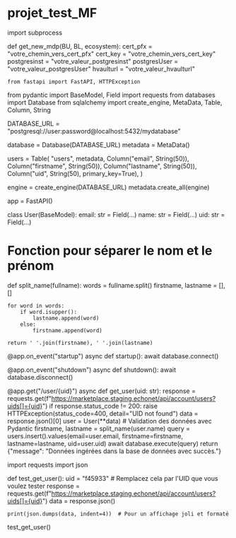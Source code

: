 # projet_test_MF
import subprocess

def get_new_mdp(BU, BL, ecosystem):
    cert_pfx = "votre_chemin_vers_cert_pfx"
    cert_key = "votre_chemin_vers_cert_key"
    postgresinst = "votre_valeur_postgresinst"
    postgresUser = "votre_valeur_postgresUser"
    hvaulturl = "votre_valeur_hvaulturl"
    
    from fastapi import FastAPI, HTTPException
from pydantic import BaseModel, Field
import requests
from databases import Database
from sqlalchemy import create_engine, MetaData, Table, Column, String

DATABASE_URL = "postgresql://user:password@localhost:5432/mydatabase"

database = Database(DATABASE_URL)
metadata = MetaData()

users = Table(
    "users",
    metadata,
    Column("email", String(50)),
    Column("firstname", String(50)),
    Column("lastname", String(50)),
    Column("uid", String(50), primary_key=True),
)

engine = create_engine(DATABASE_URL)
metadata.create_all(engine)

app = FastAPI()

class User(BaseModel):
    email: str = Field(...)
    name: str = Field(...)
    uid: str = Field(...)

# Fonction pour séparer le nom et le prénom
def split_name(fullname):
    words = fullname.split()
    firstname, lastname = [], []

    for word in words:
        if word.isupper():
            lastname.append(word)
        else:
            firstname.append(word)

    return ' '.join(firstname), ' '.join(lastname)

@app.on_event("startup")
async def startup():
    await database.connect()

@app.on_event("shutdown")
async def shutdown():
    await database.disconnect()

@app.get("/user/{uid}")
async def get_user(uid: str):
    response = requests.get(f"https://marketplace.staging.echonet/api/account/users?uids[]={uid}")
    if response.status_code != 200:
        raise HTTPException(status_code=400, detail="UID not found")
    data = response.json()[0]
    user = User(**data)  # Validation des données avec Pydantic
    firstname, lastname = split_name(user.name)
    query = users.insert().values(email=user.email, firstname=firstname, lastname=lastname, uid=user.uid)
    await database.execute(query)
    return {"message": "Données ingérées dans la base de données avec succès."}


import requests
import json

def test_get_user():
    uid = "f45933"  # Remplacez cela par l'UID que vous voulez tester
    response = requests.get(f"https://marketplace.staging.echonet/api/account/users?uids[]={uid}")
    data = response.json()

    print(json.dumps(data, indent=4))  # Pour un affichage joli et formaté

test_get_user()

